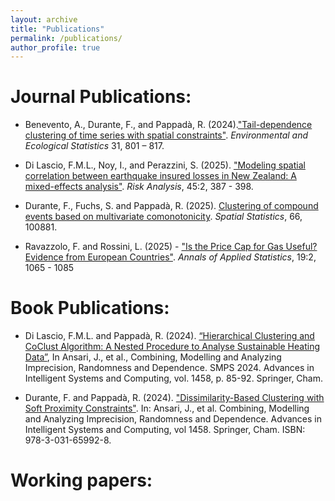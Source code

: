 ```yaml
---
layout: archive
title: "Publications"
permalink: /publications/
author_profile: true
---
```


Journal Publications:
======
* Benevento, A., Durante, F., and Pappadà, R. (2024).["Tail-dependence clustering of time series with spatial constraints"](https://link.springer.com/article/10.1007/s10651-024-00626-6). _Environmental and Ecological Statistics_ 31, 801 – 817.

* Di Lascio, F.M.L., Noy, I., and Perazzini, S. (2025). ["Modeling spatial correlation between earthquake insured losses in New Zealand: A mixed-effects analysis"](https://onlinelibrary.wiley.com/doi/10.1111/risa.16638?af=R). _Risk Analysis_, 45:2, 387 - 398.

* Durante, F., Fuchs, S. and Pappadà, R. (2025). [Clustering of compound events based on multivariate comonotonicity](https://www.sciencedirect.com/science/article/pii/S221167532500003X). _Spatial Statistics_, 66, 100881.

* Ravazzolo, F. and Rossini, L. (2025) - ["Is the Price Cap for Gas Useful? Evidence from European Countries"](https://projecteuclid.org/journals/annals-of-applied-statistics/volume-19/issue-2/Is-the-price-cap-for-gas-useful-Evidence-from-European/10.1214/25-AOAS2016.short). _Annals of Applied Statistics_, 19:2, 1065 - 1085


Book Publications:
======
* Di Lascio, F.M.L. and Pappadà, R. (2024). [“Hierarchical Clustering and CoClust Algorithm: A Nested Procedure to Analyse Sustainable Heating Data”](https://link.springer.com/chapter/10.1007/978-3-031-65993-5_10=), In Ansari, J., et al., Combining, Modelling and Analyzing Imprecision, Randomness and Dependence. SMPS 2024. Advances in Intelligent Systems and Computing, vol. 1458, p. 85-92. Springer, Cham.

* Durante, F. and Pappadà, R. (2024). ["Dissimilarity-Based Clustering with Soft Proximity Constraints"](https://link.springer.com/chapter/10.1007/978-3-031-65993-5_14). In: Ansari, J., et al. Combining, Modelling and Analyzing Imprecision, Randomness and Dependence. Advances in Intelligent Systems and Computing, vol 1458. Springer, Cham. ISBN: 978-3-031-65992-8.

Working papers:
======


